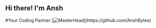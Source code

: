 ## Hi there! I'm Ansh
#Your Coding Partner
[![MasterHead]([https://unsplash.com/photos/a-black-and-white-photo-of-wavy-lines-8Ed7ldybPa0](https://unsplash.com/photos/a-black-and-white-photo-of-wavy-lines-8Ed7ldybPa0))](https://github.com/AnshBytes)

<!--
**AnshBytes/AnshBytes** is a ✨ _special_ ✨ repository because its `README.md` (this file) appears on your GitHub profile.

Here are some ideas to get you started:

- 🔭 I’m currently working on ...
- 🌱 I’m currently learning ...
- 👯 I’m looking to collaborate on ...
- 🤔 I’m looking for help with ...
- 💬 Ask me about ...
- 📫 How to reach me: ...
- 😄 Pronouns: ...
- ⚡ Fun fact: ...
-->
